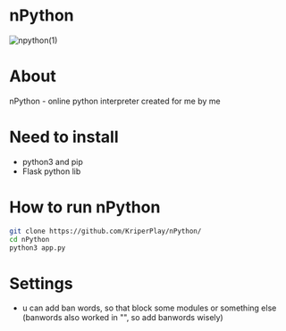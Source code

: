 # nPython

![npython(1)](https://github.com/user-attachments/assets/7c735e79-16a0-4261-b50e-4eca90249ecc)

# About

nPython - online python interpreter created for me by me

# Need to install
* python3 and pip
* Flask python lib

# How to run nPython
```sh
git clone https://github.com/KriperPlay/nPython/
cd nPython
python3 app.py
```

# Settings
* u can add ban words, so that block some modules or something else
(banwords also worked in "", so add banwords wisely)

